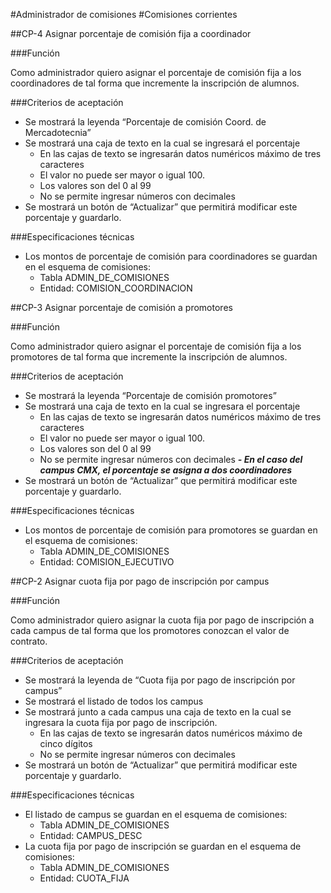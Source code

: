 #Administrador de comisiones
#Comisiones corrientes 

##CP-4 Asignar porcentaje de comisión fija a coordinador

###Función

Como administrador
quiero asignar el porcentaje de comisión fija a los coordinadores 
de tal forma que incremente la inscripción de alumnos.

###Criterios de aceptación

- Se mostrará la leyenda “Porcentaje de comisión Coord. de Mercadotecnia”  
- Se mostrará una caja de texto en la cual se ingresará el porcentaje
	- En las cajas de texto se ingresarán datos numéricos máximo de tres caracteres 
	- El valor no puede ser mayor o igual 100.
	- Los valores son del 0 al 99
	- No se permite ingresar números con decimales
- Se mostrará un botón de “Actualizar” que permitirá modificar este porcentaje y guardarlo.

###Especificaciones técnicas 

- Los montos de porcentaje de comisión para coordinadores se guardan en el esquema de comisiones: 
	- Tabla ADMIN_DE_COMISIONES
	- Entidad: COMISION_COORDINACION  



##CP-3 Asignar porcentaje de comisión a promotores

###Función

Como administrador
quiero asignar el porcentaje de comisión fija a los promotores
de tal forma que incremente la inscripción de alumnos.

###Criterios de aceptación

- Se mostrará la leyenda “Porcentaje de comisión promotores”
- Se mostrará  una caja de texto en la cual se ingresara el porcentaje
	- En las cajas de texto se ingresarán datos numéricos máximo de tres caracteres 
	- El valor no puede ser mayor o igual 100.
	- Los valores son del 0 al 99
	- No se permite ingresar números con decimales 
	***- En el caso del campus CMX, el porcentaje se asigna a dos coordinadores***
- Se mostrará un botón de “Actualizar” que permitirá modificar este porcentaje y guardarlo.

###Especificaciones técnicas 

- Los montos de porcentaje de comisión para promotores se guardan en el esquema de comisiones: 
	- Tabla ADMIN_DE_COMISIONES
	- Entidad: COMISION_EJECUTIVO


##CP-2 Asignar cuota fija por pago de inscripción por campus

###Función

Como administrador
quiero asignar la cuota fija por pago de inscripción a cada campus
de tal forma que los promotores conozcan el valor de contrato.

###Criterios de aceptación

- Se mostrará la leyenda de “Cuota fija por pago de inscripción por campus”
- Se mostrará el listado de todos los campus
- Se mostrará junto a cada campus una caja de texto en la cual se ingresara la cuota fija 
por pago de inscripción.
	- En las cajas de texto se ingresarán datos numéricos máximo de cinco dígitos
	- No se permite ingresar números con decimales
- Se mostrará un botón de “Actualizar” que permitirá modificar este porcentaje y guardarlo.

###Especificaciones técnicas 

- El listado de campus se guardan en el esquema de comisiones: 
	- Tabla ADMIN_DE_COMISIONES
	- Entidad: CAMPUS_DESC
- La cuota fija por pago de inscripción se guardan en el esquema de comisiones:
	- Tabla ADMIN_DE_COMISIONES
	- Entidad: CUOTA_FIJA